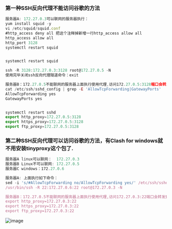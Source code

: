 ### 第一种SSH反向代理不能访问谷歌的方法
```javascript
服务器A: 172.27.0.3可以联网的服务器执行：
yum install squid -y
vi /etc/squid/squid.conf
#http_access deny all 把这个注释掉新增一行http_access allow all
http_access allow all
http_port 3128
systemctl restart squid


systemctl restart squid

ssh -R 3128:172.27.0.3:3128 root@172.27.0.5 -N
使用完毕关闭ssh反向代理隧道命令：exit

服务器B：172.27.0.5不能联网的服务器上面执行使用代理,访问172.27.0.5:3128端口会转发到172.27.0.3:3128端口上面，方法二可以访问谷歌的方法有区别,注意看仔细IP怎么用:
cat /etc/ssh/sshd_config | grep -E 'AllowTcpForwarding|GatewayPorts'
AllowTcpForwarding yes
GatewayPorts yes


systemctl restart sshd
export http_proxy=172.27.0.5:3128
export https_proxy=172.27.0.5:3128
export ftp_proxy=172.27.0.5:3128
```
### 第二种SSH反向代理可以访问谷歌的方法，有Clash for windows就不用安装tinyproxy这个包了.
```javascript
服务器A linux可以联网：  172.27.0.3
服务器B Linux不可以联网: 172.27.0.5
服务器C windows：172.27.0.6

服务器A: 上面执行如下命令：
sed -i 's/#AllowTcpForwarding no/AllowTcpForwarding yes/' /etc/ssh/sshd_config && sed -i 's/GatewayPorts no/GatewayPorts yes/' /etc/ssh/sshd_config
/usr/bin/ssh -R 22:172.27.0.6:22 root@172.27.0.3 -N

服务器B：172.27.0.5不能联网的服务器上面执行使用代理,访问172.27.0.3:22端口会转发到172.27.0.6:22 windows服务器的端口上面,和上面第一种不能访问谷歌的方式IP有区别,仔细看:
export http_proxy=172.27.0.3:22
export https_proxy=172.27.0.3:22
export ftp_proxy=172.27.0.3:22
```
![image](https://github.com/user-attachments/assets/ed858a5d-324c-4fd9-a334-a346e566b0f9)
